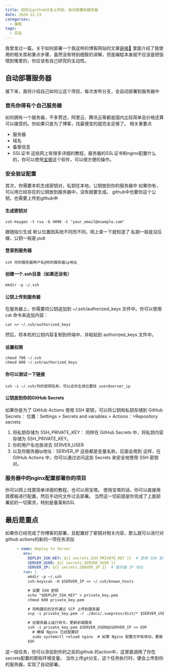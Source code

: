 ```yaml
---
title: 如何让github分支上传后，自动部署到服务器
date: 2024-12-23
categories:
  - 编程
tags:
  - 实验
---
```


我曾发过一篇，关于如何部署一个我这样的博客网站的文章[链接🔗](./静态网站部署.md)
里面介绍了我使用的相关库和重点步骤，虽然没有特别细致的讲解，但是编程本身就不应该是把饭喂到嘴里的，你应该有自己研究的主动性。

## 自动部署服务器
接下来，我将介绍自己如何让这个项目，每次发布分支，会自动部署到服务器中

### 首先你得有个自己服务器
 如何拥有一个服务器，不多赘述，阿里云、腾讯云等都是国内比较简单且价格还算可以接受的。你如果只是为了博客，找最便宜的就完全足够了。
 相关重要点
 - 服务器
 - 域名
 - 备案信息
 - SSL证书
这些网上有很多详细的教程，服务器的SSL证书和nginx配置什么的，你可以使用[宝塔](https://www.bt.cn/new/index.html)这个软件，可以很方便的操作。

### 安全验证配置
其次，你需要本机生成密钥对，私钥在本地，公钥放到你的服务器中
如果你有，可以用已经存在的公钥放到服务器中，没有就要生成。
github中也要你这个公钥，也需要上传到github中

#### 生成密钥对
```
ssh-keygen -t rsa -b 4096 -C "your_email@example.com"
```
跟随指引生成 默认位置因系统不同而不同，网上查一下就知道了
私钥一般是没后缀，公钥一般是.pub
#### 登录到服务器

```
ssh 你的服务器用户名@你的服务器ip地址
```
#### 创建一个.ssh目录（如果还没有）
```
mkdir -p ~/.ssh
```
#### 公钥上传到服务器
在服务器上，你需要将公钥追加到 ~/.ssh/authorized_keys 文件中。你可以使用 cat 命令来追加内容：
```
cat >> ~/.ssh/authorized_keys

```
然后，将本机的公钥内容复制到终端中，并粘贴到 authorized_keys 文件中。
#### 设置权限
```
chmod 700 ~/.ssh
chmod 600 ~/.ssh/authorized_keys
```
#### 你可以测试一下链接
```
ssh -i ~/.ssh/你的密钥名称，可以去你生成位置找 user@server_ip

```
#### 公钥放到你的GitHub Secrets
如果你是为了 GitHub Actions 使用 SSH 密钥，可以将公钥和私钥存储到 GitHub Secrets：
位置：Settings > Secrets and variables > Actions：>Repository secrets
1. 将私钥存储为 SSH_PRIVATE_KEY： 同样在 GitHub Secrets 中，将私钥内容存储为 SSH_PRIVATE_KEY。
2. 你的用户名也放进去 SERVER_USER
3. 以及你服务器ip地址：SERVER_IP
这些都是变量名称，后面会用到
这样，在 GitHub Actions 中，你可以通过访问这些 Secrets 来安全地使用 SSH 密钥对。

### 服务器中的nginx配置部署你的项目
你可以网上找更简单详细的教程，也可以用宝塔。
使用宝塔的话，你可以直接用其模板进行配置，然后手动托文件过去部署。
当然这一切前提是你完成了上面部署前的一切需求，特别是备案和SSL

## 最后是重点
如果你已经完成了你博客的部署，且配置好了密钥对相关内容，那么就可以进行对github actions的新的一项任务添加
```yaml
     - name: Deploy to Server
        env:
          DEPLOY_SSH_KEY: ${{ secrets.SSH_PRIVATE_KEY }}  # 使用 SSH 密钥进行安全连接
          SERVER_USER: ${{ secrets.SERVER_USER }}
          SERVER_IP: ${{ secrets.SERVER_IP }}  # 服务器 IP 地址
        run: |
          mkdir -p ~/.ssh
          ssh-keyscan -H $SERVER_IP >> ~/.ssh/known_hosts

          # 设置 SSH 密钥
          echo "$DEPLOY_SSH_KEY" > private_key.pem
          chmod 600 private_key.pem

          # 将构建后的文件通过 SCP 上传到服务器
          scp -i private_key.pem -r ./docs/.vuepress/dist/* $SERVER_USER@$SERVER_IP:/www/wwwroot/inksnowhl.cn  # 假设构建输出目录为 ./dist

          # 在服务器上运行命令，更新前端服务
          ssh -i private_key.pem $SERVER_USER@$SERVER_IP << EOF
            # 确保 Nginx 已经配置好
            sudo systemctl reload nginx  # 如果 Nginx 配置文件有改动，重载 Nginx
          EOF

```
这一段任务，你可以添加到你的之前的github 的action中，这里面调用了你在secrets配置的那些环境变量。
当你上传git分支，这个任务执行时，便会上传到你的服务器，实现了自动部署。
